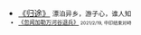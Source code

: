 * [《归途》](/poems/归途) <small>漂泊异乡，游子心，谁人知<small>
* [《忽闻加勒万河谷退兵》](/poems/忽闻加勒万河谷退兵) <small>2021/2/19, 中印结束对峙<small>

